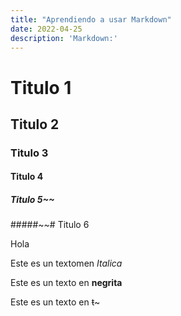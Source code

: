 ```yaml
---
title: "Aprendiendo a usar Markdown"
date: 2022-04-25
description: 'Markdown:'
---
```




# Titulo 1

## Titulo 2

### Titulo 3

#### Titulo 4

##### Titulo 5~~

#####~~# Titulo 6

Hola

Este es un textomen *Italica*

Este es un texto en **negrita**

Este es un texto en ~~t~~~

